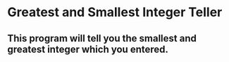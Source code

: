 # Greatest and Smallest Integer Teller
## This program will tell you the smallest and greatest integer which you entered.
